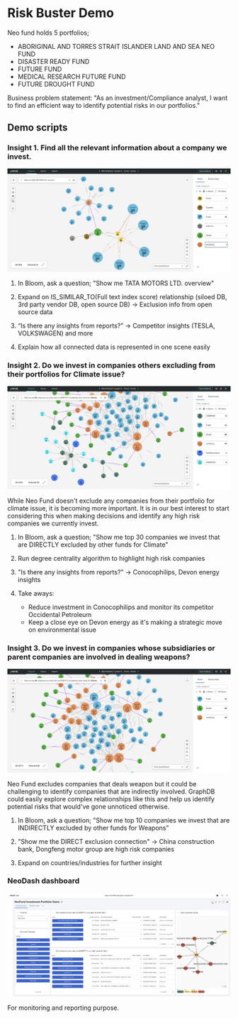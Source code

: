 # Risk Buster Demo

Neo fund holds 5 portfolios;
- ABORIGINAL AND TORRES STRAIT ISLANDER LAND AND SEA NEO FUND
- DISASTER READY FUND
- FUTURE FUND
- MEDICAL RESEARCH FUTURE FUND
- FUTURE DROUGHT FUND

Business problem statement: "As an investment/Compliance analyst, I want to find an efficient way to identify potential risks in our portfolios."

## Demo scripts

### Insight 1. Find all the relevant information about a company we invest.

![insight 1: Tata motors](images/Insight1.png)

1. In Bloom, ask a question; "Show me TATA MOTORS LTD. overview"

2. Expand on IS_SIMILAR_TO(Full text index score) relationship (siloed DB, 3rd party vendor DB, open source DB) → Exclusion info from open source data

3. “Is there any insights from reports?” → Competitor insights (TESLA, VOLKSWAGEN) and more

4. Explain how all connected data is represented in one scene easily

### Insight 2. Do we invest in companies others excluding from their portfolios for Climate issue?

![insight 2: Climate direct exclusion](images/Insight2.png)

While Neo Fund doesn't exclude any companies from their portfolio for climate issue, it is becoming more important. It is in our best interest to start considering this when making decisions and identify any high risk companies we currently invest.

1. In Bloom, ask a question; "Show me top 30 companies we invest that are DIRECTLY excluded by other funds for Climate"

2. Run degree centrality algorithm to highlight high risk companies

3. "Is there any insights from reports?" → Conocophilips, Devon energy insights

4. Take aways: 
    - Reduce investment in Conocophilips and monitor its competitor Occidental Petroleum
    - Keep a close eye on Devon energy as it's making a strategic move on environmental issue

### Insight 3. Do we invest in companies whose subsidiaries or parent companies are involved in dealing weapons?

![insight 3: Weapon indirect exclusion](images/Insight3.png)

Neo Fund excludes companies that deals weapon but it could be challenging to identify companies that are indirectly involved. GraphDB could easily explore complex relationships like this and help us identify potential risks that would've gone unnoticed otherwise.

1. In Bloom, ask a question; "Show me top 10 companies we invest that are INDIRECTLY excluded by other funds for Weapons"

2. "Show me the DIRECT exclusion connection" → China construction bank, Dongfeng motor group are high risk companies

3. Expand on countries/industries for further insight

### NeoDash dashboard

![Neodash](images/Neodash.png)

For monitoring and reporting purpose.

